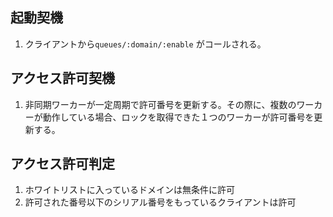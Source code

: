 ## 起動契機

1. クライアントから`queues/:domain/:enable` がコールされる。

## アクセス許可契機

1. 非同期ワーカーが一定周期で許可番号を更新する。その際に、複数のワーカーが動作している場合、ロックを取得できた１つのワーカーが許可番号を更新する。

## アクセス許可判定

1. ホワイトリストに入っているドメインは無条件に許可
2. 許可された番号以下のシリアル番号をもっているクライアントは許可
